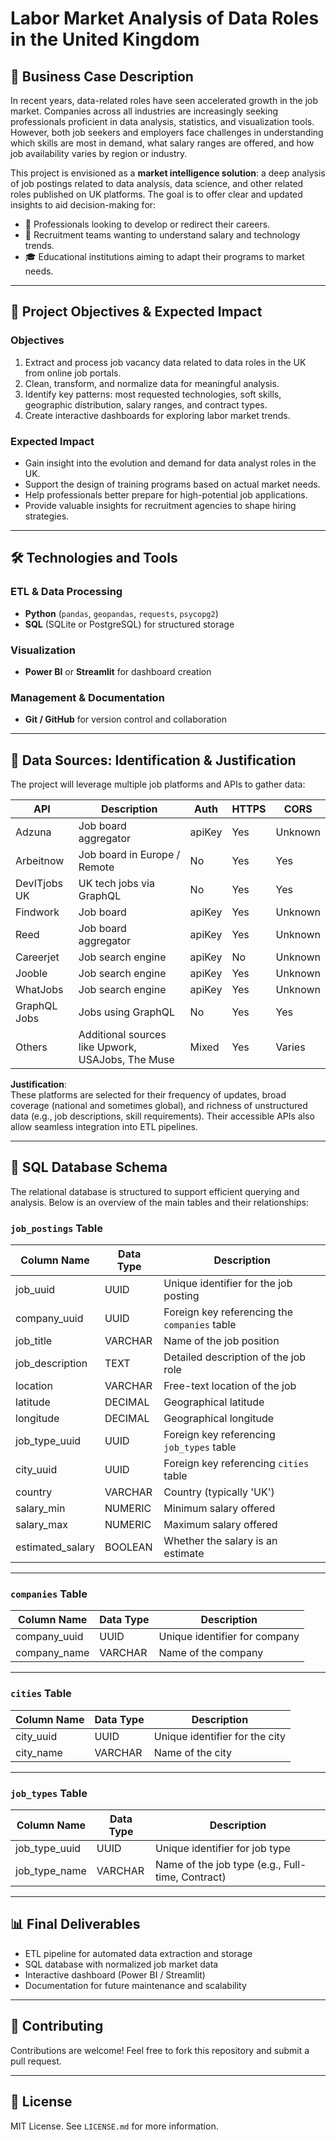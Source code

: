 # Labor Market Analysis of Data Roles in the United Kingdom

## 📌 Business Case Description

In recent years, data-related roles have seen accelerated growth in the job market. Companies across all industries are increasingly seeking professionals proficient in data analysis, statistics, and visualization tools. However, both job seekers and employers face challenges in understanding which skills are most in demand, what salary ranges are offered, and how job availability varies by region or industry.

This project is envisioned as a **market intelligence solution**: a deep analysis of job postings related to data analysis, data science, and other related roles published on UK platforms. The goal is to offer clear and updated insights to aid decision-making for:

- 🎯 Professionals looking to develop or redirect their careers.
- 🧠 Recruitment teams wanting to understand salary and technology trends.
- 🎓 Educational institutions aiming to adapt their programs to market needs.

---

## 🎯 Project Objectives & Expected Impact

### Objectives

1. Extract and process job vacancy data related to data roles in the UK from online job portals.
2. Clean, transform, and normalize data for meaningful analysis.
3. Identify key patterns: most requested technologies, soft skills, geographic distribution, salary ranges, and contract types.
4. Create interactive dashboards for exploring labor market trends.

### Expected Impact

- Gain insight into the evolution and demand for data analyst roles in the UK.
- Support the design of training programs based on actual market needs.
- Help professionals better prepare for high-potential job applications.
- Provide valuable insights for recruitment agencies to shape hiring strategies.

---

## 🛠️ Technologies and Tools

### ETL & Data Processing
- **Python** (`pandas`, `geopandas`, `requests`, `psycopg2`)
- **SQL** (SQLite or PostgreSQL) for structured storage

### Visualization
- **Power BI** or **Streamlit** for dashboard creation

### Management & Documentation
- **Git / GitHub** for version control and collaboration

---

## 🔗 Data Sources: Identification & Justification

The project will leverage multiple job platforms and APIs to gather data:

| API           | Description                                         | Auth    | HTTPS | CORS     |
|---------------|-----------------------------------------------------|---------|--------|----------|
| Adzuna        | Job board aggregator                                | apiKey  | Yes    | Unknown  |
| Arbeitnow     | Job board in Europe / Remote                        | No      | Yes    | Yes      |
| DevITjobs UK  | UK tech jobs via GraphQL                            | No      | Yes    | Yes      |
| Findwork      | Job board                                           | apiKey  | Yes    | Unknown  |
| Reed          | Job board aggregator                                | apiKey  | Yes    | Unknown  |
| Careerjet     | Job search engine                                   | apiKey  | No     | Unknown  |
| Jooble        | Job search engine                                   | apiKey  | Yes    | Unknown  |
| WhatJobs      | Job search engine                                   | apiKey  | Yes    | Unknown  |
| GraphQL Jobs  | Jobs using GraphQL                                  | No      | Yes    | Yes      |
| Others        | Additional sources like Upwork, USAJobs, The Muse   | Mixed   | Yes    | Varies   |

**Justification**:  
These platforms are selected for their frequency of updates, broad coverage (national and sometimes global), and richness of unstructured data (e.g., job descriptions, skill requirements). Their accessible APIs also allow seamless integration into ETL pipelines.

---

## 🧱 SQL Database Schema

The relational database is structured to support efficient querying and analysis. Below is an overview of the main tables and their relationships:

### `job_postings` Table

| Column Name         | Data Type   | Description                                |
|---------------------|-------------|--------------------------------------------|
| job_uuid            | UUID        | Unique identifier for the job posting      |
| company_uuid        | UUID        | Foreign key referencing the `companies` table |
| job_title           | VARCHAR     | Name of the job position                   |
| job_description     | TEXT        | Detailed description of the job role       |
| location            | VARCHAR     | Free-text location of the job              |
| latitude            | DECIMAL     | Geographical latitude                      |
| longitude           | DECIMAL     | Geographical longitude                     |
| job_type_uuid       | UUID        | Foreign key referencing `job_types` table  |
| city_uuid           | UUID        | Foreign key referencing `cities` table     |
| country             | VARCHAR     | Country (typically 'UK')                   |
| salary_min          | NUMERIC     | Minimum salary offered                     |
| salary_max          | NUMERIC     | Maximum salary offered                     |
| estimated_salary    | BOOLEAN     | Whether the salary is an estimate          |

---

### `companies` Table

| Column Name     | Data Type | Description                  |
|-----------------|-----------|------------------------------|
| company_uuid    | UUID      | Unique identifier for company |
| company_name    | VARCHAR   | Name of the company           |

---

### `cities` Table

| Column Name   | Data Type | Description                   |
|---------------|-----------|-------------------------------|
| city_uuid     | UUID      | Unique identifier for the city |
| city_name     | VARCHAR   | Name of the city               |

---

### `job_types` Table

| Column Name     | Data Type | Description                    |
|-----------------|-----------|--------------------------------|
| job_type_uuid   | UUID      | Unique identifier for job type  |
| job_type_name   | VARCHAR   | Name of the job type (e.g., Full-time, Contract) |

---

## 📊 Final Deliverables

- ETL pipeline for automated data extraction and storage
- SQL database with normalized job market data
- Interactive dashboard (Power BI / Streamlit)
- Documentation for future maintenance and scalability

---

## 🤝 Contributing

Contributions are welcome! Feel free to fork this repository and submit a pull request.

---

## 📄 License

MIT License. See `LICENSE.md` for more information.
